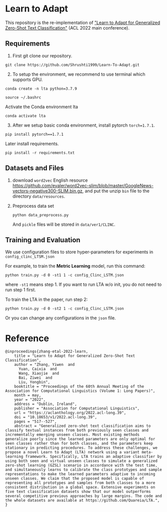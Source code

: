 # Learn to Adapt 

This repository is the re-implementation of ["Learn to Adapt for Generalized Zero-Shot Text Classification"](https://aclanthology.org/2022.acl-long.39.pdf) (ACL 2022 main conference).


## Requirements
1. First git clone  our repository.

```shell
git clone https://github.com/Shrushti1999/Learn-To-Adapt.git
```

2. To setup the environment, we recommend to use terminal which supports GPU.

```shell
conda create -n lta python=3.7.9
```

```shell
source ~/.bashrc
```
Activate the Conda environment lta

```shell
conda activate lta
```

3. After we setup basic conda environment, install pytorch `torch=1.7.1`.
```shell
pip install pytorch==1.7.1
```
Later install requirements.

```shell
pip install -r requirements.txt
```

## Datasets and Files

1. download `word2vec` English resource https://github.com/eyaler/word2vec-slim/blob/master/GoogleNews-vectors-negative300-SLIM.bin.gz, 
and put the unzip `bin` file to the directory `data/resources`.

2. Preprocess data set

   ```shell
   python data_preprocess.py
   ```

   And `pickle` files will be stored in `data/ver1/CLINC`. 

## Training and Evaluation

We use configuration files to store hyper-parameters for experiments in `config_clinc_LTSM.json`

For example, to train the **Metric Learning** model, run this command:

```shell
python train.py -d 0 -st1 1 -c config_Clinc_LSTM.json
```

where `-st1` means step 1. If you want to run LTA w/o init, you do not need to run step 1 first. 


To train the LTA in the paper, run step 2:

```shell
python train.py -d 0 -st2 1 -c config_Clinc_LSTM.json
```

Or you can change any configurations in the `json` file.


 
# Reference
```
@inproceedings{zhang-etal-2022-learn,
    title = "Learn to Adapt for Generalized Zero-Shot Text Classification",
    author = "Zhang, Yiwen  and
      Yuan, Caixia  and
      Wang, Xiaojie  and
      Bai, Ziwei  and
      Liu, Yongbin",
    booktitle = "Proceedings of the 60th Annual Meeting of the Association for Computational Linguistics (Volume 1: Long Papers)",
    month = may,
    year = "2022",
    address = "Dublin, Ireland",
    publisher = "Association for Computational Linguistics",
    url = "https://aclanthology.org/2022.acl-long.39",
    doi = "10.18653/v1/2022.acl-long.39",
    pages = "517--527",
    abstract = "Generalized zero-shot text classification aims to classify textual instances from both previously seen classes and incrementally emerging unseen classes. Most existing methods generalize poorly since the learned parameters are only optimal for seen classes rather than for both classes, and the parameters keep stationary in predicting procedures. To address these challenges, we propose a novel Learn to Adapt (LTA) network using a variant meta-learning framework. Specifically, LTA trains an adaptive classifier by using both seen and virtual unseen classes to simulate a generalized zero-shot learning (GZSL) scenario in accordance with the test time, and simultaneously learns to calibrate the class prototypes and sample representations to make the learned parameters adaptive to incoming unseen classes. We claim that the proposed model is capable of representing all prototypes and samples from both classes to a more consistent distribution in a global space. Extensive experiments on five text classification datasets show that our model outperforms several competitive previous approaches by large margins. The code and the whole datasets are available at https://github.com/Quareia/LTA.",
}
```


